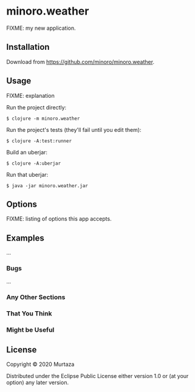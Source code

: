 # minoro.weather

FIXME: my new application.

## Installation

Download from https://github.com/minoro/minoro.weather.

## Usage

FIXME: explanation

Run the project directly:

    $ clojure -m minoro.weather

Run the project's tests (they'll fail until you edit them):

    $ clojure -A:test:runner

Build an uberjar:

    $ clojure -A:uberjar

Run that uberjar:

    $ java -jar minoro.weather.jar

## Options

FIXME: listing of options this app accepts.

## Examples

...

### Bugs

...

### Any Other Sections
### That You Think
### Might be Useful

## License

Copyright © 2020 Murtaza

Distributed under the Eclipse Public License either version 1.0 or (at
your option) any later version.
